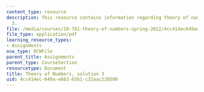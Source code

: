 ```yaml
---
content_type: resource
description: This resource contains information regarding theory of numbers, solution
  3.
file: /media/courses/18-781-theory-of-numbers-spring-2012/4cc414ec649ae66365b1c32aac220500_MIT18_781S12_pset3sol.pdf
file_type: application/pdf
learning_resource_types:
- Assignments
ocw_type: OCWFile
parent_title: Assignments
parent_type: CourseSection
resourcetype: Document
title: Theory of Numbers, solution 3
uid: 4cc414ec-649a-e663-65b1-c32aac220500
---
```

